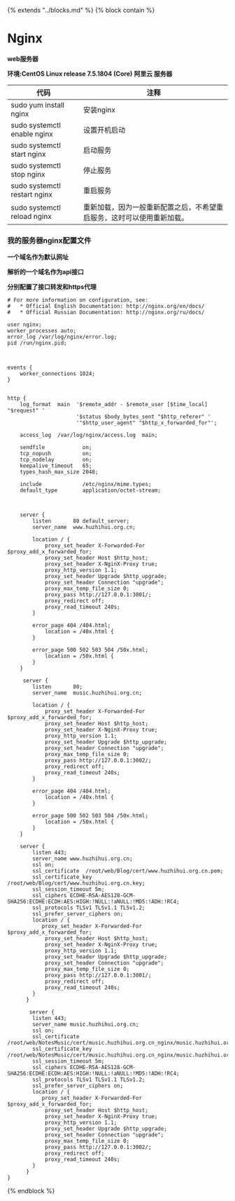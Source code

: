 {%  extends "../blocks.md"  %}
{%  block contain  %}

# Nginx

**web服务器**

**环境:CentOS Linux release 7.5.1804 (Core)**
**阿里云 服务器**

| 代码                         | 注释                                                         |
| ---------------------------- | ------------------------------------------------------------ |
| sudo yum install nginx       | 安装nginx                                                    |
| sudo systemctl enable nginx  | 设置开机启动                                                 |
| sudo systemctl start nginx   | 启动服务                                                     |
| sudo systemctl stop nginx    | 停止服务                                                     |
| sudo systemctl restart nginx | 重启服务                                                     |
| sudo systemctl reload nginx  | 重新加载，因为一般重新配置之后，不希望重启服务，这时可以使用重新加载。 |

### 我的服务器nginx配置文件

**一个域名作为默认网址** 

**解析的一个域名作为api接口**

**分别配置了接口转发和https代理**

```
# For more information on configuration, see:
#   * Official English Documentation: http://nginx.org/en/docs/
#   * Official Russian Documentation: http://nginx.org/ru/docs/

user nginx;
worker_processes auto;
error_log /var/log/nginx/error.log;
pid /run/nginx.pid;



events {
    worker_connections 1024;
}


http {
    log_format  main  '$remote_addr - $remote_user [$time_local] "$request" '
                      '$status $body_bytes_sent "$http_referer" '
                      '"$http_user_agent" "$http_x_forwarded_for"';

    access_log  /var/log/nginx/access.log  main;

    sendfile            on;
    tcp_nopush          on;
    tcp_nodelay         on;
    keepalive_timeout   65;
    types_hash_max_size 2048;

    include             /etc/nginx/mime.types;
    default_type        application/octet-stream;



    server {
        listen       80 default_server;
        server_name  www.huzhihui.org.cn;

        location / {
            proxy_set_header X-Forwarded-For $proxy_add_x_forwarded_for;
            proxy_set_header Host $http_host;
            proxy_set_header X-NginX-Proxy true;
            proxy_http_version 1.1;
            proxy_set_header Upgrade $http_upgrade;
            proxy_set_header Connection "upgrade";
            proxy_max_temp_file_size 0;
            proxy_pass http://127.0.0.1:3001/;
            proxy_redirect off;
            proxy_read_timeout 240s;
        }
       
        error_page 404 /404.html;
            location = /40x.html {
        }

        error_page 500 502 503 504 /50x.html;
            location = /50x.html {
        }
    }

     server {
        listen       80;
        server_name  music.huzhihui.org.cn;

        location / {
            proxy_set_header X-Forwarded-For $proxy_add_x_forwarded_for;
            proxy_set_header Host $http_host;
            proxy_set_header X-NginX-Proxy true;
            proxy_http_version 1.1;
            proxy_set_header Upgrade $http_upgrade;
            proxy_set_header Connection "upgrade";
            proxy_max_temp_file_size 0;
            proxy_pass http://127.0.0.1:3002/;
            proxy_redirect off;
            proxy_read_timeout 240s;
        }
       
        error_page 404 /404.html;
            location = /40x.html {
        }

        error_page 500 502 503 504 /50x.html;
            location = /50x.html {
        }
    }

    server {
        listen 443;
        server_name www.huzhihui.org.cn;
        ssl on;
        ssl_certificate  /root/web/Blog/cert/www.huzhihui.org.cn.pem;
        ssl_certificate_key /root/web/Blog/cert/www.huzhihui.org.cn.key;
        ssl_session_timeout 5m;
        ssl_ciphers ECDHE-RSA-AES128-GCM-SHA256:ECDHE:ECDH:AES:HIGH:!NULL:!aNULL:!MD5:!ADH:!RC4;
        ssl_protocols TLSv1 TLSv1.1 TLSv1.2;
        ssl_prefer_server_ciphers on;
        location / {
           proxy_set_header X-Forwarded-For $proxy_add_x_forwarded_for;
            proxy_set_header Host $http_host;
            proxy_set_header X-NginX-Proxy true;
            proxy_http_version 1.1;
            proxy_set_header Upgrade $http_upgrade;
            proxy_set_header Connection "upgrade";
            proxy_max_temp_file_size 0;
            proxy_pass http://127.0.0.1:3001/;
            proxy_redirect off;
            proxy_read_timeout 240s;
        }
      }
     
       server {
        listen 443;
        server_name music.huzhihui.org.cn;
        ssl on;
        ssl_certificate  /root/web/NotesMusic/cert/music.huzhihui.org.cn_nginx/music.huzhihui.org.cn.pem;
        ssl_certificate_key /root/web/NotesMusic/cert/music.huzhihui.org.cn_nginx/music.huzhihui.org.cn.key;
        ssl_session_timeout 5m;
        ssl_ciphers ECDHE-RSA-AES128-GCM-SHA256:ECDHE:ECDH:AES:HIGH:!NULL:!aNULL:!MD5:!ADH:!RC4;
        ssl_protocols TLSv1 TLSv1.1 TLSv1.2;
        ssl_prefer_server_ciphers on;
        location / {
           proxy_set_header X-Forwarded-For $proxy_add_x_forwarded_for;
            proxy_set_header Host $http_host;
            proxy_set_header X-NginX-Proxy true;
            proxy_http_version 1.1;
            proxy_set_header Upgrade $http_upgrade;
            proxy_set_header Connection "upgrade";
            proxy_max_temp_file_size 0;
            proxy_pass http://127.0.0.1:3002/;
            proxy_redirect off;
            proxy_read_timeout 240s;
        }
      }
}

```

{%  endblock  %}